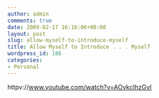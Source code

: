 ```yaml
---
author: admin
comments: true
date: 2009-02-17 16:16:06+00:00
layout: post
slug: allow-myself-to-introduce-myself
title: Allow Myself to Introduce . . . Myself
wordpress_id: 186
categories:
- Personal
---
```


httpv://www.youtube.com/watch?v=AOvkcIhzGvI
